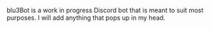 blu3Bot is a work in progress Discord bot that is meant to suit most purposes. I will add anything that pops up in my head.
